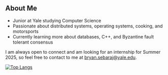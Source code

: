 ## About Me
- Junior at Yale studying Computer Science
- Passionate about distributed systems, operating systems, cooking, and motorsports
- Currently learning more about databases, C++, and Byzantine fault tolerant consensus

I am always open to connect and am looking for an internship for Summer 2025, so feel free to contact to me at bryan.sebaraj@yale.edu.


[![Top Langs](https://github-readme-stats.vercel.app/api/top-langs/?username=sebaraj&layout=compact&theme=dark&hide=jupyternotebook,makefile,shell)](https://github.com/sebaraj/github-readme-stats)  

<!-- [![GitHub Streak](https://streak-stats.demolab.com/?user=sebaraj&theme=dark&starting_year=2024&card_height=80)](https://git.io/streak-stats) --> 
